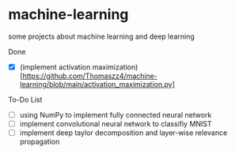 # machine-learning

some projects about machine learning and deep learning

Done
- [x] (implement activation maximization)[https://github.com/Thomaszz4/machine-learning/blob/main/activation_maximization.py]

To-Do List

- [ ] using NumPy to implement fully connected neural network
- [ ] implement convolutional neural network to classifiy MNIST
- [ ] implement deep taylor decomposition and layer-wise relevance propagation
